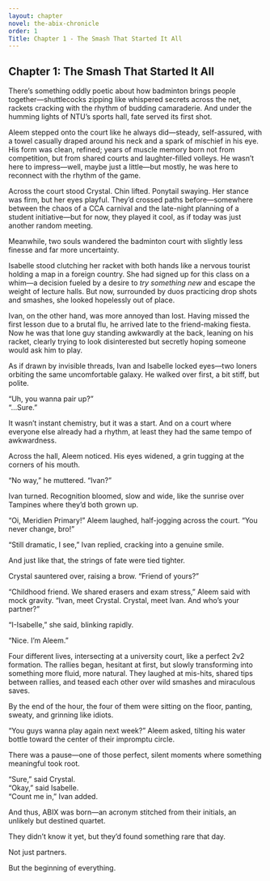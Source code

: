 ```yaml
---
layout: chapter
novel: the-abix-chronicle
order: 1
Title: Chapter 1 - The Smash That Started It All
---
```


## **Chapter 1: The Smash That Started It All**

There’s something oddly poetic about how badminton brings people together—shuttlecocks zipping like whispered secrets across the net, rackets cracking with the rhythm of budding camaraderie. And under the humming lights of NTU’s sports hall, fate served its first shot.

Aleem stepped onto the court like he always did—steady, self-assured, with a towel casually draped around his neck and a spark of mischief in his eye. His form was clean, refined; years of muscle memory born not from competition, but from shared courts and laughter-filled volleys. He wasn’t here to impress—well, maybe just a little—but mostly, he was here to reconnect with the rhythm of the game.

Across the court stood Crystal. Chin lifted. Ponytail swaying. Her stance was firm, but her eyes playful. They’d crossed paths before—somewhere between the chaos of a CCA carnival and the late-night planning of a student initiative—but for now, they played it cool, as if today was just another random meeting.

Meanwhile, two souls wandered the badminton court with slightly less finesse and far more uncertainty.

Isabelle stood clutching her racket with both hands like a nervous tourist holding a map in a foreign country. She had signed up for this class on a whim—a decision fueled by a desire to *try something new* and escape the weight of lecture halls. But now, surrounded by duos practicing drop shots and smashes, she looked hopelessly out of place.

Ivan, on the other hand, was more annoyed than lost. Having missed the first lesson due to a brutal flu, he arrived late to the friend-making fiesta. Now he was that lone guy standing awkwardly at the back, leaning on his racket, clearly trying to look disinterested but secretly hoping someone would ask him to play.

As if drawn by invisible threads, Ivan and Isabelle locked eyes—two loners orbiting the same uncomfortable galaxy. He walked over first, a bit stiff, but polite.

“Uh, you wanna pair up?”  
“…Sure.”

It wasn’t instant chemistry, but it was a start. And on a court where everyone else already had a rhythm, at least they had the same tempo of awkwardness.

Across the hall, Aleem noticed. His eyes widened, a grin tugging at the corners of his mouth.

“No way,” he muttered. “Ivan?”

Ivan turned. Recognition bloomed, slow and wide, like the sunrise over Tampines where they’d both grown up.

“Oi, Meridien Primary!” Aleem laughed, half-jogging across the court. “You never change, bro!”

“Still dramatic, I see,” Ivan replied, cracking into a genuine smile.

And just like that, the strings of fate were tied tighter.

Crystal sauntered over, raising a brow. “Friend of yours?”

“Childhood friend. We shared erasers and exam stress,” Aleem said with mock gravity. “Ivan, meet Crystal. Crystal, meet Ivan. And who’s your partner?”

“I-Isabelle,” she said, blinking rapidly.

“Nice. I’m Aleem.”

Four different lives, intersecting at a university court, like a perfect 2v2 formation. The rallies began, hesitant at first, but slowly transforming into something more fluid, more natural. They laughed at mis-hits, shared tips between rallies, and teased each other over wild smashes and miraculous saves.

By the end of the hour, the four of them were sitting on the floor, panting, sweaty, and grinning like idiots.

“You guys wanna play again next week?” Aleem asked, tilting his water bottle toward the center of their impromptu circle.

There was a pause—one of those perfect, silent moments where something meaningful took root.

“Sure,” said Crystal.  
“Okay,” said Isabelle.  
“Count me in,” Ivan added.

And thus, ABIX was born—an acronym stitched from their initials, an unlikely but destined quartet.

They didn’t know it yet, but they’d found something rare that day.

Not just partners.

But the beginning of everything.